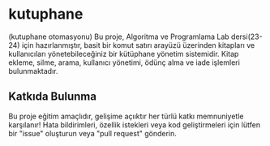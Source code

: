 # kutuphane
(kutuphane otomasyonu) 
Bu proje, Algoritma ve Programlama Lab dersi(23-24) için hazırlanmıştır,
basit bir komut satırı arayüzü üzerinden kitapları ve kullanıcıları yönetebileceğiniz bir kütüphane yönetim sistemidir. Kitap ekleme, silme, arama, kullanıcı yönetimi, ödünç alma ve iade işlemleri bulunmaktadır.

## Katkıda Bulunma
Bu proje eğitim amaçlıdır, gelişime açııktır her türlü katkı memnuniyetle karşılanır! Hata bildirimleri, özellik istekleri veya kod geliştirmeleri için lütfen bir "issue" oluşturun veya "pull request" gönderin.
